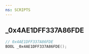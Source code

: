 ```yaml
---
ns: SCRIPTS
---
```

## _0x4AE1DFF337A86FDE

```c
// 0x4AE1DFF337A86FDE
BOOL _0x4AE1DFF337A86FDE();
```

